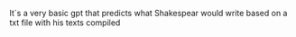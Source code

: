 It`s a very basic gpt that predicts what Shakespear would write based on a txt file with his texts compiled
